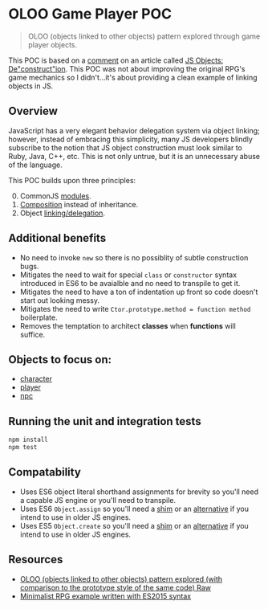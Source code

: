 # OLOO Game Player POC
> OLOO (objects linked to other objects) pattern explored through game player objects.

This POC is based on a [comment] on an article called [JS Objects: De"construct"ion]. This POC was not about improving the original RPG's game mechanics so I didn't...it's about providing a clean example of linking objects in JS.

## Overview

JavaScript has a very elegant behavior delegation system via object linking; however, instead of embracing this simplicity, many JS developers blindly subscribe to the notion that JS object construction must look similar to Ruby, Java, C++, etc. This is not only untrue, but it is an unnecessary abuse of the language.

This POC builds upon three principles:

0. CommonJS [modules].
0. [Composition] instead of inheritance.
0. Object [linking/delegation].

## Additional benefits

- No need to invoke `new` so there is no possiblity of subtle construction bugs.
- Mitigates the need to wait for special `class` or `constructor` syntax introduced in ES6 to be avaialble and no need to transpile to get it.
- Mitigates the need to have a ton of indentation up front so code doesn't start out looking messy.
- Mitigates the need to write `Ctor.prototype.method = function method` boilerplate.
- Removes the temptation to architect __classes__ when __functions__ will suffice.

## Objects to focus on:

- [character]
- [player]
- [npc]

## Running the unit and integration tests

```sh
npm install
npm test
```

## Compatability

- Uses ES6 object literal shorthand assignments for brevity so you'll need a capable JS engine or you'll need to transpile.
- Uses ES6 `Object.assign` so you'll need a [shim][object-assign] or an [alternative][object-concat] if you intend to use in older JS engines.
- Uses ES5 `Object.create` so you'll need a [shim][object-create] or an [alternative][create-object] if you intend to use in older JS engines.

## Resources

 - [OLOO (objects linked to other objects) pattern explored (with comparison to the prototype style of the same code) Raw][oloo1]
 - [Minimalist RPG example written with ES2015 syntax]

[oloo1]: https://gist.github.com/getify/5572383
[Minimalist RPG example written with ES2015 syntax]: https://gist.github.com/bpesquet/6dac5adeb5f31fdc1951
[comment]: http://davidwalsh.name/javascript-objects-deconstruction#comment-503607
[JS Objects: De"construct"ion]: http://davidwalsh.name/javascript-objects-deconstruction
[character]: character.js
[player]: player.js
[npc]: npc.js
[create-object]: https://www.npmjs.com/package/create-object
[object-concat]: https://www.npmjs.com/package/create-object
[object-assign]: https://www.npmjs.com/package/object-assign
[object-create]: https://www.npmjs.com/package/object-create
[modules]: character.js#L13
[Composition]: player.js#L21-L25
[linking/delegation]: player.js#L22-L23
